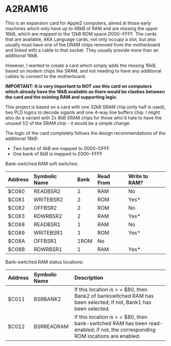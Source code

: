 # A2RAM16
This is an expansion card for Apple2 computers, aimed at those early machines which only have up to 48kB of RAM and are missing the upper 16kB, which are mapped to the 12kB ROM space $D000-$FFFF.
The cards that are available, AKA Language cards, not only occupy a slot, but also usually must have one of the DRAM chips removed from the motherboard and linked with a cable to that socket. They usually provide more than an additional 16kB.

However, I wanted to create a card which simply adds the missing 16kB, based on modern chips like SRAM, and not needing to have any additional cables to connect to the motherboard.

**IMPORTANT: It is very important to NOT use this card on computers which already have the 16kB available as there would be clashes between the card and the existing RAM and supporting logic.**

This project is based on a card with one 32kB SRAM chip (only half is used), two PLD logics to decode siganls and one 4-way line buffers chip. I might also do a variant with 2x 8kB SRAM chips for those who'd hate to have the unused 1/2 of the SRAM chip - it would be a simple change.

The logic of the card completely follows the design recommendations of the additional 16kB:
* Two banks of 4kB are mapped to $D000-$DFFF
* One bank of 8kB is mapped to $E000-$FFFF

Bank-switched RAM soft switches:

|Address  | Symbolic Name | Bank | Read From | Write to RAM? |
|:--------|:--------------|:-----|:----------|:--------------|
|$C080|READBSR2|2|RAM|No|
|$C081|WRITEBSR2|2|ROM|Yes*|
|$C082|OFFBSR2|2|ROM|No|
|$C083|RDWRBSR2|2|RAM|Yes*|
|$C088|READBSR1|1|RAM|No|
|$C089|WRITEBSR1|1|ROM|Yes*|
|$C08A|OFFBSR1|1ROM|No|
|$C08B|RDWRBSR1|1|RAM|Yes*|

Bank-switched RAM status locations:


|Address  | Symbolic Name     | Description                      |
|:--------|:------------------|:---------------------------------|
|$C011|BSRBANK2|If this location is > = $80, then Bank2 of bankswitched RAM has been selected; if not, Bank1 has been selected.|
|$C012|BSRREADRAM|If this location is > = $80, then bank-switched RAM has been read-enabled; if not, the corresponding ROM locations are enabled.|



